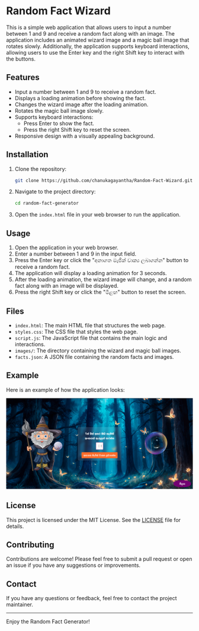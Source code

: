 # Random Fact Wizard

This is a simple web application that allows users to input a number between 1 and 9 and receive a random fact along with an image. The application includes an animated wizard image and a magic ball image that rotates slowly. Additionally, the application supports keyboard interactions, allowing users to use the Enter key and the right Shift key to interact with the buttons.

## Features

- Input a number between 1 and 9 to receive a random fact.
- Displays a loading animation before showing the fact.
- Changes the wizard image after the loading animation.
- Rotates the magic ball image slowly.
- Supports keyboard interactions:
  - Press Enter to show the fact.
  - Press the right Shift key to reset the screen.
- Responsive design with a visually appealing background.

## Installation

1. Clone the repository:
    ```sh
    git clone https://github.com/chanukagayantha/Random-Fact-Wizard.git
    ```

2. Navigate to the project directory:
    ```sh
    cd random-fact-generator
    ```

3. Open the `index.html` file in your web browser to run the application.

## Usage

1. Open the application in your web browser.
2. Enter a number between 1 and 9 in the input field.
3. Press the Enter key or click the "අනාගත මැජික් වාක්‍ය ලබාගන්න" button to receive a random fact.
4. The application will display a loading animation for 3 seconds.
5. After the loading animation, the wizard image will change, and a random fact along with an image will be displayed.
6. Press the right Shift key or click the "මීළඟ" button to reset the screen.

## Files

- `index.html`: The main HTML file that structures the web page.
- `styles.css`: The CSS file that styles the web page.
- `script.js`: The JavaScript file that contains the main logic and interactions.
- `images/`: The directory containing the wizard and magic ball images.
- `facts.json`: A JSON file containing the random facts and images.

## Example

Here is an example of how the application looks:

![Example Screenshot](images/example_screenshot.png)

## License

This project is licensed under the MIT License. See the [LICENSE](LICENSE) file for details.

## Contributing

Contributions are welcome! Please feel free to submit a pull request or open an issue if you have any suggestions or improvements.

## Contact

If you have any questions or feedback, feel free to contact the project maintainer.

---

Enjoy the Random Fact Generator!
